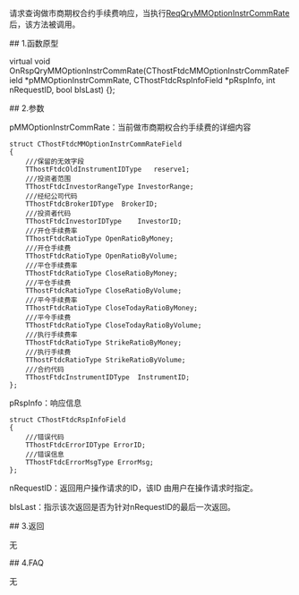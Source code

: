 <p>请求查询做市商期权合约手续费响应，当执行<a href="../../CTHOSTFTDCTRADERSPI/REQQRYMMOPTIONINSTRCOMMRATE/">ReqQryMMOptionInstrCommRate</a>后，该方法被调用。</p>
<span class="anchor" id="cc745e08-8bd8-450b-b980-dc60dbc6f7eb"></span>
## 1.函数原型
<p>virtual void OnRspQryMMOptionInstrCommRate(CThostFtdcMMOptionInstrCommRateField *pMMOptionInstrCommRate, CThostFtdcRspInfoField *pRspInfo, int nRequestID, bool bIsLast) {};</p>
<span class="anchor" id="b8d95c9c-c346-4928-a8ae-338d8a610d9e"></span>
## 2.参数
<p>pMMOptionInstrCommRate：当前做市商期权合约手续费的详细内容</p>
<pre><code>struct CThostFtdcMMOptionInstrCommRateField
{
    ///保留的无效字段
    TThostFtdcOldInstrumentIDType   reserve1;
    ///投资者范围
    TThostFtdcInvestorRangeType InvestorRange;
    ///经纪公司代码
    TThostFtdcBrokerIDType  BrokerID;
    ///投资者代码
    TThostFtdcInvestorIDType    InvestorID;
    ///开仓手续费率
    TThostFtdcRatioType OpenRatioByMoney;
    ///开仓手续费
    TThostFtdcRatioType OpenRatioByVolume;
    ///平仓手续费率
    TThostFtdcRatioType CloseRatioByMoney;
    ///平仓手续费
    TThostFtdcRatioType CloseRatioByVolume;
    ///平今手续费率
    TThostFtdcRatioType CloseTodayRatioByMoney;
    ///平今手续费
    TThostFtdcRatioType CloseTodayRatioByVolume;
    ///执行手续费率
    TThostFtdcRatioType StrikeRatioByMoney;
    ///执行手续费
    TThostFtdcRatioType StrikeRatioByVolume;
    ///合约代码
    TThostFtdcInstrumentIDType  InstrumentID;
};
</code></pre>
<p>pRspInfo：响应信息</p>
<pre><code>struct CThostFtdcRspInfoField
{
    ///错误代码
    TThostFtdcErrorIDType ErrorID;
    ///错误信息
    TThostFtdcErrorMsgType ErrorMsg;
};
</code></pre>
<p>nRequestID：返回用户操作请求的ID，该ID 由用户在操作请求时指定。</p>
<p>bIsLast：指示该次返回是否为针对nRequestID的最后一次返回。</p>
<span class="anchor" id="2d803c98-f247-4d76-86e1-ba226c9b1abd"></span>
## 3.返回
<p>无</p>
<span class="anchor" id="2e55dddc-41a3-4936-980a-0f0797afa998"></span>
## 4.FAQ
<p>无</p>
